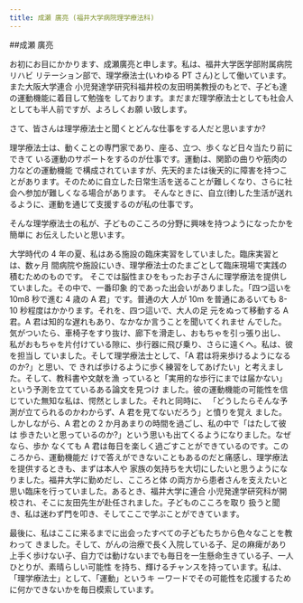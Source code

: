 ```yaml
---
title: 成瀬 廣亮 (福井大学病院理学療法科)
---
```

##成瀬 廣亮

お初にお目にかかります、成瀬廣亮と申します。私は、福井大学医学部附属病院リハビ リテーション部で、理学療法士(いわゆる PT さん)として働いています。また大阪大学連合 小児発達学研究科福井校の友田明美教授のもとで、子ども達の運動機能に着目して勉強を しております。まだまだ理学療法士としても社会人としても半人前ですが、よろしくお願 い致します。

さて、皆さんは理学療法士と聞くとどんな仕事をする人だと思いますか? 

理学療法士は、動くことの専門家であり、座る、立つ、歩くなど日々当たり前にできて いる運動のサポートをするのが仕事です。運動は、関節の曲りや筋肉の力などの運動機能 で構成されていますが、先天的または後天的に障害を持つことがあります。そのために自立した日常生活を送ることが難しくなり、さらに社会へ参加が難しくなる場合があります。 そんなときに、自立(律)した生活が送れるように、運動を通じて支援するのが私の仕事です。

そんな理学療法士の私が、子どものこころの分野に興味を持つようになったかを簡単に お伝えしたいと思います。

大学時代の 4 年の夏、私はある施設の臨床実習をしていました。臨床実習とは、数ヶ月 間病院や施設にいき、理学療法士のたまごとして臨床現場で実践の積むためのものです。 そこでは脳性まひをもったお子さんに理学療法を提供していました。その中で、一番印象 的であった出会いがありました。「四つ這いを 10m8 秒で進む 4 歳の A 君」です。普通の大 人が 10m を普通にあるいても 8-10 秒程度はかかります。それを、四つ這いで、大人の足 元をぬって移動する A 君。A 君は知的な遅れもあり、なかなか言うことを聞いてくれませ んでした。気がついたら、車椅子をすり抜け、廊下を滑走し、おもちゃを引っ張り出し、 私がおもちゃを片付けている隙に、歩行器に飛び乗り、さらに遠くへ。私は、彼を担当し ていました。そして理学療法士として、「A 君は将来歩けるようになるのか?」と思い、で きれば歩けるように歩く練習をしてあげたい」と考えました。そして、教科書や文献を漁 っていると「実用的な歩行にまでは届かない」という予測を立てているある論文を見つけ ました。彼の運動機能の可能性を信じていた無知な私は、愕然としました。それと同時に、 「どうしたらそんな予測が立てられるのかわからず、A 君を見てないだろう」と憤りを覚え ました。しかしながら、A 君との 2 か月あまりの時間を過ごし、私の中で「はたして彼は 歩きたいと思っているのか?」という思いも出てくるようになりました。なぜなら、歩か なくても A 君は毎日を楽しく過ごすことができているのです。このころから、運動機能だ けで答えができないこともあるのだと痛感し、理学療法を提供するときも、まずは本人や 家族の気持ちを大切にしたいと思うようになりました。福井大学に勤めだし、こころと体 の両方から患者さんを支えたいと思い臨床を行っていました。あるとき、福井大学に連合 小児発達学研究科が開校され、そこに友田先生が赴任されました。子どものこころを取り 扱うと聞き、私は迷わず門を叩き、そしてここで学ぶことができています。

最後に、私はここに来るまでに出会ったすべての子どもたちから色々なことを教わって きました。そして、がんの治療で長く入院している子、足の麻痺があり上手く歩けない子、自力では動けないまでも毎日を一生懸命生きている子、一人ひとりが、素晴らしい可能性 を持ち、輝けるチャンスを持っています。私は、「理学療法士」として、「運動」というキ ーワードでその可能性を応援するために何かできないかを毎日模索しています。 
